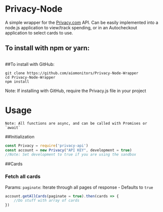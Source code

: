# Privacy-Node

A simple wrapper for the [Privacy.com](https://www.privacy.com) API.
Can be easily implemented into a node.js application to view/track spending, or in an Autocheckout application to select cards to use.

## To install with npm or yarn:
```
```

##To install with GitHub:
```
git clone https://github.com/aiomonitors/Privacy-Node-Wrapper
cd Privacy-Node-Wrapper
npm install
```

Note: If installing with GitHub, require the Privacy.js file in your project

# Usage
    Note: All functions are async, and can be called with Promises or `await`
##Initialization
```js
const Privacy = require('privacy-api')
const account = new Privacy("API KEY", development = true)
//Note: Set development to true if you are using the sandbox
```

##Cards
### Fetch all cards
Params:
    `paginate`: Iterate through all pages of response - Defaults to `true`
```js
account.getAllCards(paginate = true).then(cards => {
    //Do stuff with array of cards
})
```
